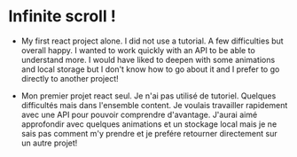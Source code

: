 ﻿# Infinite scroll ! 
 
  - My first react project alone. I did not use a tutorial. A few difficulties but overall happy. I wanted to work quickly with an API to be able to understand more. I would have liked to deepen with some animations and local storage but I don't know how to go about it and I prefer to go directly to another project!
 
 -  Mon premier projet react seul. Je n'ai pas utilisé de tutoriel. Quelques difficultés mais dans l'ensemble content. Je voulais travailler rapidement avec une API pour pouvoir comprendre d'avantage. J'aurai aimé approfondir avec quelques animations et un stockage local mais je ne sais pas comment m'y prendre et je prefére retourner directement sur un autre projet! 

